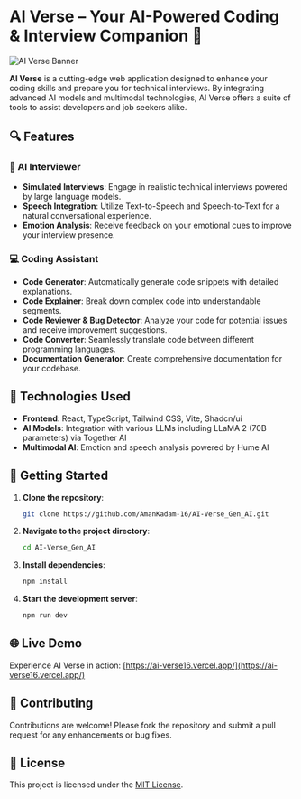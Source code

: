 # AI Verse – Your AI-Powered Coding & Interview Companion 🚀

![AI Verse Banner](https://media.licdn.com/dms/image/v2/D562DAQEtNBwteu7W_w/profile-treasury-image-shrink_800_800/B56ZX1eM31GcAg-/0/1743580090471?e=1745190000&v=beta&t=bFgwGr5hwBRPMIgKgSjxAE6LUZZLtIS3srI5EJ6Bu5w)

**AI Verse** is a cutting-edge web application designed to enhance your coding skills and prepare you for technical interviews. By integrating advanced AI models and multimodal technologies, AI Verse offers a suite of tools to assist developers and job seekers alike.

## 🔍 Features

### 🎤 AI Interviewer
- **Simulated Interviews**: Engage in realistic technical interviews powered by large language models.
- **Speech Integration**: Utilize Text-to-Speech and Speech-to-Text for a natural conversational experience.
- **Emotion Analysis**: Receive feedback on your emotional cues to improve your interview presence.

### 💻 Coding Assistant
- **Code Generator**: Automatically generate code snippets with detailed explanations.
- **Code Explainer**: Break down complex code into understandable segments.
- **Code Reviewer & Bug Detector**: Analyze your code for potential issues and receive improvement suggestions.
- **Code Converter**: Seamlessly translate code between different programming languages.
- **Documentation Generator**: Create comprehensive documentation for your codebase.

## 🧠 Technologies Used

- **Frontend**: React, TypeScript, Tailwind CSS, Vite, Shadcn/ui
- **AI Models**: Integration with various LLMs including LLaMA 2 (70B parameters) via Together AI
- **Multimodal AI**: Emotion and speech analysis powered by Hume AI

## 🚀 Getting Started

1. **Clone the repository**:
   ```bash
   git clone https://github.com/AmanKadam-16/AI-Verse_Gen_AI.git
   ```
2. **Navigate to the project directory**:
   ```bash
   cd AI-Verse_Gen_AI
   ```
3. **Install dependencies**:
   ```bash
   npm install
   ```
4. **Start the development server**:
   ```bash
   npm run dev
   ```

## 🌐 Live Demo

Experience AI Verse in action: [https://ai-verse16.vercel.app/](https://ai-verse16.vercel.app/)

## 🤝 Contributing

Contributions are welcome! Please fork the repository and submit a pull request for any enhancements or bug fixes.

## 📄 License

This project is licensed under the [MIT License](LICENSE).
